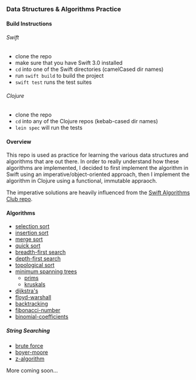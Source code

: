 ### Data Structures & Algorithms Practice

#### Build Instructions
###### Swift
  - clone the repo
  - make sure that you have Swift 3.0 installed
  - `cd` into one of the Swift directories (camelCased dir names)
  - run `swift build` to build the project
  - `swift test` runs the test suites

###### Clojure
  - clone the repo
  - `cd` into any of the Clojure repos (kebab-cased dir names)
  - `lein spec` will run the tests

#### Overview
This repo is used as practice for learning the various data structures and algorithms that are out there.
In order to really understand how these algorithms are implemented, I decided to first implement the
algorithm in Swift using an imperative/object-oriented approach, then I implement the algorithm
in Clojure using a functional, immutable appraoch.

The imperative solutions are heavily influenced from the [Swift Algorithms Club repo](https://github.com/raywenderlich/swift-algorithm-club).

#### Algorithms
 - [selection sort](https://en.wikipedia.org/wiki/Selection_sort)
 - [insertion sort](https://en.wikipedia.org/wiki/Insertion_sort)
 - [merge sort](https://en.wikipedia.org/wiki/Merge_sort)
 - [quick sort](https://en.wikipedia.org/wiki/Quicksort)
 - [breadth-first search](https://en.wikipedia.org/wiki/Breadth-first_search)
 - [depth-first search](https://en.wikipedia.org/wiki/Depth-first_search)
 - [topological sort](https://en.wikipedia.org/wiki/Topological_sorting)
 - [minimum spanning trees](https://en.wikipedia.org/wiki/Minimum_spanning_tree)
   - [prims](https://en.wikipedia.org/wiki/Prim%27s_algorithm)
   - [kruskals](https://en.wikipedia.org/wiki/Kruskal%27s_algorithm)
 - [dijkstra's](https://en.wikipedia.org/wiki/Dijkstra%27s_algorithm)
 - [floyd-warshall](https://en.wikipedia.org/wiki/Floyd%E2%80%93Warshall_algorithm)
 - [backtracking](https://en.wikipedia.org/wiki/Backtracking)
 - [fibonacci-number](https://en.wikipedia.org/wiki/Fibonacci_number)
 - [binomial-coefficients](https://en.wikipedia.org/wiki/Binomial_coefficient)

##### String Searching
 - [brute force](https://en.wikipedia.org/wiki/Brute-force_search)
 - [boyer-moore](https://en.wikipedia.org/wiki/Boyer%E2%80%93Moore_string_search_algorithm)
 - [z-algorithm](https://www.hackerearth.com/practice/algorithms/string-algorithm/z-algorithm/tutorial/)

More coming soon...
